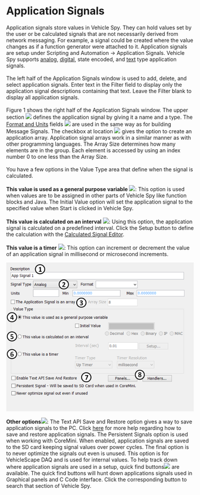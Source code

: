 # Application Signals

Application signals store values in Vehicle Spy. They can hold values set by the user or be calculated signals that are not necessarily derived from network messaging. For example, a signal could be created where the value changes as if a function generator were attached to it. Application signals are setup under Scripting and Automation -> Application Signals. Vehicle Spy supports [analog](../../../shared-features-in-vehicle-spy/shared-features-calculated-signal-editor/shared-features-calculated-analog-or-digital-signals.md), [digital](../../../shared-features-in-vehicle-spy/shared-features-calculated-signal-editor/shared-features-calculated-analog-or-digital-signals.md), state encoded, and [text](../../../shared-features-in-vehicle-spy/shared-features-calculated-signal-editor/shared-features-calculated-text-signals.md) type application signals.\
\
The left half of the Application Signals window is used to add, delete, and select application signals. Enter text in the Filter field to display only the application signal descriptions containing that text. Leave the Filter blank to display all application signals.\
\
Figure 1 shows the right half of the Application Signals window. The upper section ![](https://cdn.intrepidcs.net/support/VehicleSpy/assets/smOne.gif) defines the application signal by giving it a name and a type. The [Format and Units](../../main-menu-spy-networks/message-editor/message-signals/message-signal-format-and-units.md) fields ![](https://cdn.intrepidcs.net/support/VehicleSpy/assets/smTwo.gif) are used in the same way as for building Message Signals. The checkbox at location ![](https://cdn.intrepidcs.net/support/VehicleSpy/assets/smThree.gif) gives the option to create an application array. Application signal arrays work in a similar manner as with other programming languages. The Array Size determines how many elements are in the group. Each element is accessed by using an index number 0 to one less than the Array Size.\
\
You have a few options in the Value Type area that define when the signal is calculated.\
\
**This value is used as a general purpose variable** ![](https://cdn.intrepidcs.net/support/VehicleSpy/assets/smFour.gif): This option is used when values are to be assigned in other parts of Vehicle Spy like function blocks and Java. The Initial Value option will set the application signal to the specified value when Start is clicked in Vehicle Spy.\
\
**This value is calculated on an interval** ![](https://cdn.intrepidcs.net/support/VehicleSpy/assets/smFive.gif): Using this option, the application signal is calculated on a predefined interval. Click the Setup button to define the calculation with the [Calculated Signal Editor](../../../shared-features-in-vehicle-spy/shared-features-calculated-signal-editor/).\
\
**This value is a timer** ![](https://cdn.intrepidcs.net/support/VehicleSpy/assets/smSix.gif): This option can increment or decrement the value of an application signal in millisecond or microsecond increments.

![Figure 1: The right half of the Application Signals window provides many setup options.](../../../.gitbook/assets/spyCalcHow.gif)

**Other options**![](https://cdn.intrepidcs.net/support/VehicleSpy/assets/smSeven.gif): The Text API Save and Restore option gives a way to save application signals to the PC. Click [here](application-signals-save-and-restore.md) for more help regarding how to save and restore application signals. The Persistent Signals option is used when working with CoreMini. When enabled, application signals are saved to the SD card keeping signal values over power cycles. The final option is to never optimize the signals out even is unused. This option is for VehicleScape DAQ and is used for internal values. To help track down where application signals are used in a setup, quick find buttons![](https://cdn.intrepidcs.net/support/VehicleSpy/assets/smEight.gif) are available. The quick find buttons will hunt down applications signals used in Graphical panels and C Code interface. Click the corresponding button to search that section of Vehicle Spy.
